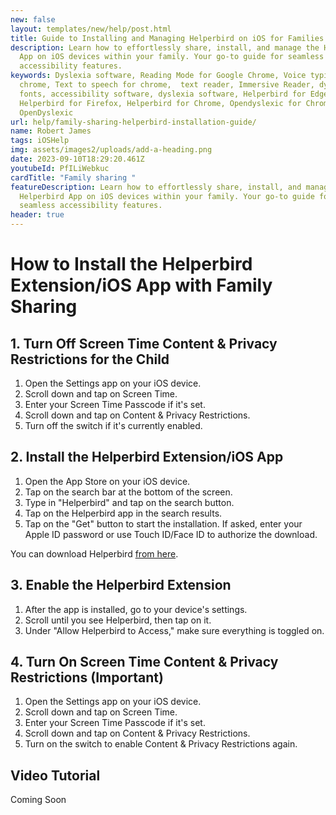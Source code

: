 ```yaml
---
new: false
layout: templates/new/help/post.html
title: Guide to Installing and Managing Helperbird on iOS for Families
description: Learn how to effortlessly share, install, and manage the Helperbird
  App on iOS devices within your family. Your go-to guide for seamless
  accessibility features.
keywords: Dyslexia software, Reading Mode for Google Chrome, Voice typing for
  chrome, Text to speech for chrome,  text reader, Immersive Reader, dyslexia
  fonts, accessibility software, dyslexia software, Helperbird for Edge,
  Helperbird for Firefox, Helperbird for Chrome, Opendyslexic for Chrome,
  OpenDyslexic
url: help/family-sharing-helperbird-installation-guide/
name: Robert James
tags: iOSHelp
img: assets/images2/uploads/add-a-heading.png
date: 2023-09-10T18:29:20.461Z
youtubeId: PfILiWebkuc
cardTitle: "Family sharing "
featureDescription: Learn how to effortlessly share, install, and manage the
  Helperbird App on iOS devices within your family. Your go-to guide for
  seamless accessibility features.
header: true
---
```

# How to Install the Helperbird Extension/iOS App with Family Sharing

## 1. Turn Off Screen Time Content & Privacy Restrictions for the Child

1. Open the Settings app on your iOS device.
2. Scroll down and tap on Screen Time.
3. Enter your Screen Time Passcode if it's set.
4. Scroll down and tap on Content & Privacy Restrictions.
5. Turn off the switch if it's currently enabled.

## 2. Install the Helperbird Extension/iOS App

1. Open the App Store on your iOS device.
2. Tap on the search bar at the bottom of the screen.
3. Type in "Helperbird" and tap on the search button.
4. Tap on the Helperbird app in the search results.
5. Tap on the "Get" button to start the installation. If asked, enter your Apple ID password or use Touch ID/Face ID to authorize the download.

You can download Helperbird [from here](/support).

## 3. Enable the Helperbird Extension

1. After the app is installed, go to your device's settings.
2. Scroll until you see Helperbird, then tap on it.
3. Under "Allow Helperbird to Access," make sure everything is toggled on.

## 4. Turn On Screen Time Content & Privacy Restrictions (Important)

1. Open the Settings app on your iOS device.
2. Scroll down and tap on Screen Time.
3. Enter your Screen Time Passcode if it's set.
4. Scroll down and tap on Content & Privacy Restrictions.
5. Turn on the switch to enable Content & Privacy Restrictions again.


## Video Tutorial

Coming Soon
